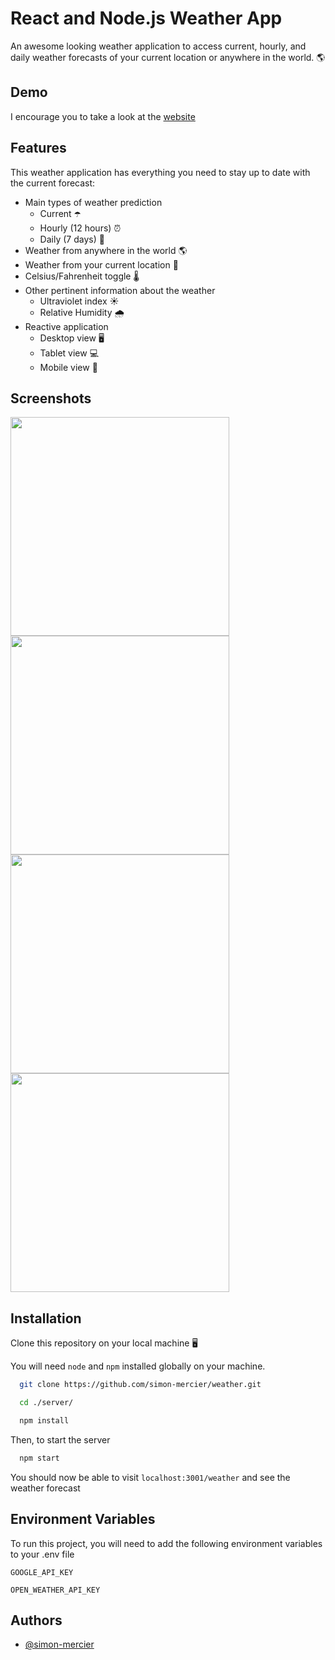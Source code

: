 # React and Node.js Weather App 

An awesome looking weather application to access current, hourly, and daily weather forecasts of your current location or anywhere in the world. 🌎
## Demo

I encourage you to take a look at the [website](https://simonmercierweather.herokuapp.com/)

## Features
This weather application has everything you need to stay up to date with the current forecast:

- Main types of weather prediction
    - Current ☂️
    - Hourly (12 hours) ⏰
    - Daily (7 days) 📅
- Weather from anywhere in the world 🌎
- Weather from your current location 📍
- Celsius/Fahrenheit toggle 🌡️
- Other pertinent information about the weather
    - Ultraviolet index ☀️
    - Relative Humidity 🌧️
- Reactive application 
    - Desktop view 🖥️
    - Tablet view 💻
    - Mobile view 📱 

## Screenshots
<img src="https://user-images.githubusercontent.com/53417469/136713800-113ef67f-b89d-4b44-9a5a-a03f27efa87d.png" height="350" > <img src="https://user-images.githubusercontent.com/53417469/136713866-2ef69e09-2927-40f8-8b94-61113f1620b0.png" height="350" > <img src="https://user-images.githubusercontent.com/53417469/136676885-0c776fe0-9093-485c-90e0-b63b6b29df79.png" height="350" > <img src="https://user-images.githubusercontent.com/53417469/136714000-9bf693b5-3a42-444b-a42a-78efc860cc95.png" height="350" > 


## Installation

Clone this repository on your local machine 🖥️

You will need ```node``` and ```npm``` installed globally on your machine.

```bash
  git clone https://github.com/simon-mercier/weather.git

  cd ./server/

  npm install
```



Then, to start the server

```bash
  npm start
```

You should now be able to visit ```localhost:3001/weather``` and see the weather forecast

## Environment Variables

To run this project, you will need to add the following environment variables to your .env file

`GOOGLE_API_KEY`

`OPEN_WEATHER_API_KEY`

  
## Authors

- [@simon-mercier](https://www.github.com/simon-mercier)
